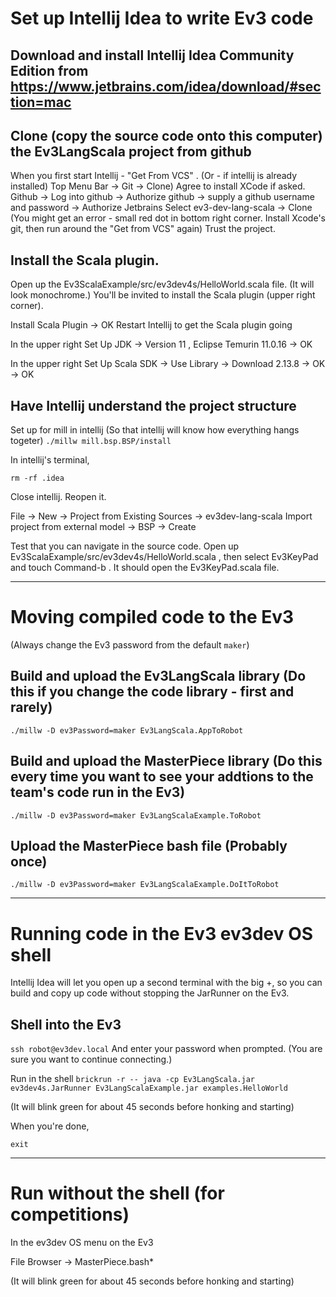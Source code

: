 # Set up Intellij Idea to write Ev3 code

## Download and install Intellij Idea Community Edition from https://www.jetbrains.com/idea/download/#section=mac 

## Clone (copy the source code onto this computer) the Ev3LangScala project from github

When you first start Intellij - "Get From VCS" . (Or - if intellij is already installed) Top Menu Bar -> Git -> Clone)
Agree to install XCode if asked. 
Github -> Log into github -> Authorize github -> supply a github username and password -> Authorize Jetbrains
Select ev3-dev-lang-scala -> Clone
(You might get an error - small red dot in bottom right corner. Install Xcode's git, then run around the "Get from VCS" again)
Trust the project.

## Install the Scala plugin. 

Open up the Ev3ScalaExample/src/ev3dev4s/HelloWorld.scala file. (It will look monochrome.)
You'll be invited to install the Scala plugin (upper right corner). 

Install Scala Plugin -> OK
Restart Intellij to get the Scala plugin going

In the upper right Set Up JDK -> Version 11 , Eclipse Temurin 11.0.16 -> OK

In the upper right Set Up Scala SDK -> Use Library -> Download 2.13.8 -> OK -> OK
       
## Have Intellij understand the project structure

Set up for mill in intellij (So that intellij will know how everything hangs togeter)
```./millw mill.bsp.BSP/install```

In intellij's terminal, 

```rm -rf .idea```

Close intellij. Reopen it. 

File -> New -> Project from Existing Sources -> ev3dev-lang-scala
Import project from external model -> BSP -> Create

Test that you can navigate in the source code. Open up Ev3ScalaExample/src/ev3dev4s/HelloWorld.scala , then select Ev3KeyPad and touch Command-b . It should open the Ev3KeyPad.scala file.

---

# Moving compiled code to the Ev3

(Always change the Ev3 password from the default `maker`)

## Build and upload the Ev3LangScala library (Do this if you change the code library - first and rarely)

```./millw -D ev3Password=maker Ev3LangScala.AppToRobot```

## Build and upload the MasterPiece library (Do this every time you want to see your addtions to the team's code run in the Ev3)

```./millw -D ev3Password=maker Ev3LangScalaExample.ToRobot```

## Upload the MasterPiece bash file (Probably once)

```./millw -D ev3Password=maker Ev3LangScalaExample.DoItToRobot```

---

# Running code in the Ev3 ev3dev OS shell

Intellij Idea will let you open up a second terminal with the big +, so you can build and copy up code without stopping the JarRunner on the Ev3.

## Shell into the Ev3

```ssh robot@ev3dev.local```
And enter your password when prompted. (You are sure you want to continue connecting.)

Run in the shell
```brickrun -r -- java -cp Ev3LangScala.jar ev3dev4s.JarRunner Ev3LangScalaExample.jar examples.HelloWorld```

(It will blink green for about 45 seconds before honking and starting)

When you're done, 

```exit```

---
# Run without the shell (for competitions)

In the ev3dev OS menu on the Ev3

File Browser -> MasterPiece.bash*

(It will blink green for about 45 seconds before honking and starting)

